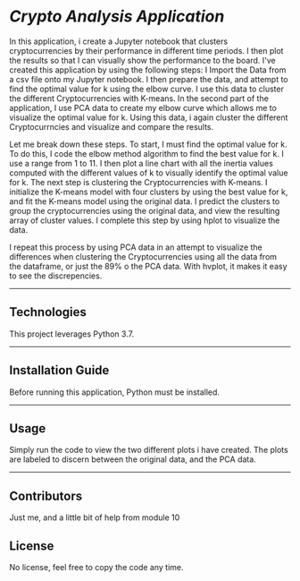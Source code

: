 # *Crypto Analysis Application*

In this application, i create a Jupyter notebook that clusters cryptocurrencies by their performance in different time periods. I then plot the results so that I can visually show the performance to the board.
I've created this application by using the following steps:
I Import the Data from a csv file onto my Jupyter notebook. I then prepare the data, and attempt to find the optimal value for k using the elbow curve. I use this data to cluster the different Cryptocurrencies with K-means.
In the second part of the application, I use PCA data to create my elbow curve which allows me to visualize the optimal value for k. Using this data, i again cluster the different Cryptocurrncies and visualize and compare the results.

Let me break down these steps. To start, I must find the optimal value for k. To do this, I code the elbow method algorithm to find the best value for k. I use a range from 1 to 11. I then plot a line chart with all the inertia values computed with the different values of k to visually identify the optimal value for k.
The next step is clustering the Cryptocurrencies with K-means. I initialize the K-means model with four clusters by using the best value for k, and fit the K-means model using the original data. I predict the clusters to group the cryptocurrencies using the original data, and view the resulting array of cluster values. I complete this step by using hplot to visualize the data.

I repeat this process by using PCA data in an attempt to visualize the differences when clustering the Cryptocurrencies using all the data from the dataframe, or just the 89% o the PCA data. With hvplot, it makes it easy to see the discrepencies.

---

## Technologies

This project leverages Python 3.7.

---

## Installation Guide

Before running this application, Python must be installed.

---

## Usage

Simply run the code to view the two different plots i have created. The plots are labeled to discern between the original data, and the PCA data.

---

## Contributors

Just me, and a little bit of help from module 10

## License

No license, feel free to copy the code any time.

